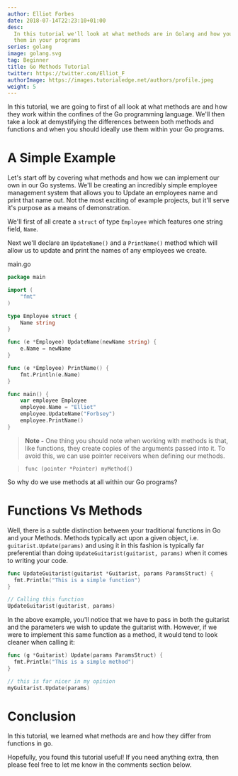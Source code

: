 ```yaml
---
author: Elliot Forbes
date: 2018-07-14T22:23:10+01:00
desc:
  In this tutorial we'll look at what methods are in Golang and how you can use
  them in your programs
series: golang
image: golang.svg
tag: Beginner
title: Go Methods Tutorial
twitter: https://twitter.com/Elliot_F
authorImage: https://images.tutorialedge.net/authors/profile.jpeg
weight: 5
---
```


In this tutorial, we are going to first of all look at what methods are and how
they work within the confines of the Go programming language. We'll then take a
look at demystifying the differences between both methods and functions and when
you should ideally use them within your Go programs.

# A Simple Example

Let's start off by covering what methods and how we can implement our own in our
Go systems. We'll be creating an incredibly simple employee management system
that allows you to Update an employees name and print that name out. Not the
most exciting of example projects, but it'll serve it's purpose as a means of
demonstration.

We'll first of all create a `struct` of type `Employee` which features one string
field, `Name`.

Next we'll declare an `UpdateName()` and a `PrintName()` method which will allow
us to update and print the names of any employees we create.

<div class="filename">main.go</div>

```go
package main

import (
    "fmt"
)

type Employee struct {
    Name string
}

func (e *Employee) UpdateName(newName string) {
    e.Name = newName
}

func (e *Employee) PrintName() {
    fmt.Println(e.Name)
}

func main() {
    var employee Employee
    employee.Name = "Elliot"
    employee.UpdateName("Forbsey")
    employee.PrintName()
}

```

> **Note -** One thing you should note when working with methods is that, like
> functions, they create copies of the arguments passed into it. To avoid this,
> we can use pointer receivers when defining our methods.

> `func (pointer *Pointer) myMethod()`

So why do we use methods at all within our Go programs?

# Functions Vs Methods

Well, there is a subtle distinction between your traditional functions in Go and
your Methods. Methods typically act upon a given object, i.e.
`guitarist.Update(params)` and using it in this fashion is typically far
preferential than doing `UpdateGuitarist(guitarist, params)` when it comes to
writing your code.

```go
func UpdateGuitarist(guitarist *Guitarist, params ParamsStruct) {
  fmt.Println("This is a simple function")
}

// Calling this function
UpdateGuitarist(guitarist, params)
```

In the above example, you'll notice that we have to pass in both the guitarist
and the parameters we wish to update the guitarist with. However, if we were to
implement this same function as a method, it would tend to look cleaner when
calling it:

```go
func (g *Guitarist) Update(params ParamsStruct) {
  fmt.Println("This is a simple method")
}

// this is far nicer in my opinion
myGuitarist.Update(params)
```

# Conclusion

In this tutorial, we learned what methods are and how they differ from functions
in go.

Hopefully, you found this tutorial useful! If you need anything extra, then
please feel free to let me know in the comments section below.
